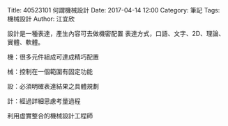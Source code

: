 Title: 40523101 何謂機械設計
Date: 2017-04-14 12:00
Category: 筆記
Tags: 機械設計
Author: 江宜欣
 
 
設計是一種表達，產生內容可去做機密配置
表達方式，口語、文字、2D、理論、實體、軟體。
<!-- PELICAN_END_SUMMARY -->
機：很多元件組成可達成精巧配置


械：控制在一個範圍有固定功能


設：必須明確表達結果之具體規劃



計：經過詳細思慮考量過程


利用虛實整合的機械設計工程師






